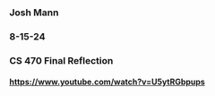 ### Josh Mann
### 8-15-24
### CS 470 Final Reflection

#### https://www.youtube.com/watch?v=U5ytRGbpups
